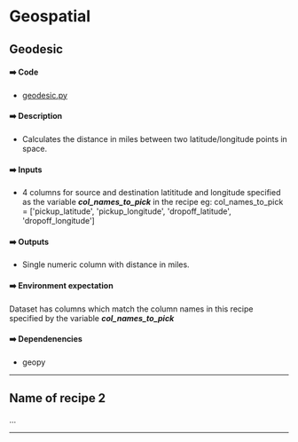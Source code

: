 # Geospatial

## Geodesic

#### ➡️ Code
- [geodesic.py](geodesic.py)

#### ➡️ Description
- Calculates the distance in miles between two latitude/longitude points in space.

#### ➡️ Inputs
- 4 columns for source and destination latititude and longitude specified as the variable ***col_names_to_pick*** in the recipe
eg: col_names_to_pick = ['pickup_latitude', 'pickup_longitude', 'dropoff_latitude', 'dropoff_longitude']


#### ➡️ Outputs
- Single numeric column with distance in miles. 

#### ➡️ Environment expectation
Dataset has columns which match the column names in this recipe specified by the variable ***col_names_to_pick***

#### ➡️ Dependenencies
- geopy

----

## Name of recipe 2

...

----
